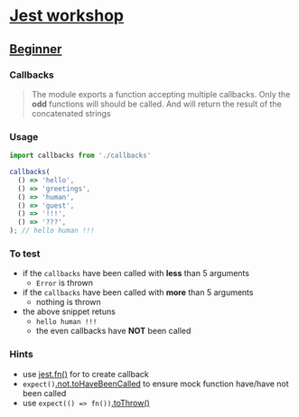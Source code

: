 # [Jest workshop](../../)

## [Beginner](../)

### Callbacks

> The module exports a function accepting multiple callbacks. Only the **odd** functions will should be called. And will return the result of the concatenated strings

### Usage

```js
import callbacks from './callbacks'

callbacks(
  () => 'hello',
  () => 'greetings',
  () => 'human',
  () => 'guest',
  () => '!!!',
  () => '???',
); // hello human !!!

```

### To test
 - if the `callbacks` have been called with **less** than 5 arguments
   - `Error` is thrown
 - if the `callbacks` have been called with **more** than 5 arguments 
   - nothing is thrown
 - the above snippet retuns
   - `hello human !!!`
   - the even callbacks have **NOT** been called



### Hints
  - use [jest.fn()][1] for to create callback
  - `expect()`[.not][not][.toHaveBeenCalled][tohavebeencalled] to ensure mock function have/have not been called
  - use `expect(() => fn())`[.toThrow()][tothrow]

[1]: https://jestjs.io/docs/en/jest-object#jestfnimplementation
[not]: https://jestjs.io/docs/en/expect#not
[tohavebeencalled]: https://jestjs.io/docs/en/expect#tohavebeencalled
[tothrow]: https://jestjs.io/docs/en/expect#tothrowerror